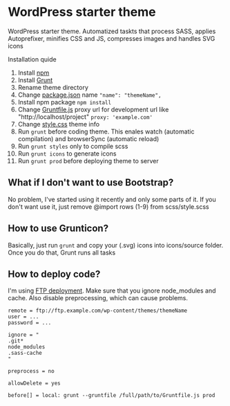 # WordPress starter theme

WordPress starter theme. Automatized taskts that process SASS, applies Autoprefixer, minifies CSS and JS, compresses images and handles SVG icons

Installation quide
1. Install [npm](https://docs.npmjs.com/)
1. Install [Grunt](https://gruntjs.com/)
1. Rename theme directory
1. Change [package.json](package.json) name `"name": "themeName",`
1. Install npm package `npm install`
1. Change [Gruntfile.js](Gruntfile.js) proxy url for development url like "http://localhost/project" `proxy: 'example.com'`
1. Change [style.css](style.css) theme info
1. Run `grunt` before coding theme. This enales watch (automatic compilation) and browserSync (automatic reload)
  1. Run `grunt styles` only to compile scss
  1. Run `grunt icons` to generate icons
  1. Run `grunt prod` before deploying theme to server

## What if I don't want to use Bootstrap?
No problem, I've started using it recently and only some parts of it. If you don't want use it, just remove @import rows (1-9) from scss/style.scss

## How to use Grunticon?
Basically, just run `grunt` and copy your (.svg) icons into icons/source folder. Once you do that, Grunt runs all tasks

## How to deploy code?
I'm using [FTP deployment](https://github.com/dg/ftp-deployment).
Make sure that you ignore node_modules and cache. Also disable preprocessing, which can cause problems.
```
remote = ftp://ftp.example.com/wp-content/themes/themeName
user = ...
password = ...

ignore = "
.git*
node_modules
.sass-cache
"

preprocess = no

allowDelete = yes

before[] = local: grunt --gruntfile /full/path/to/Gruntfile.js prod
```